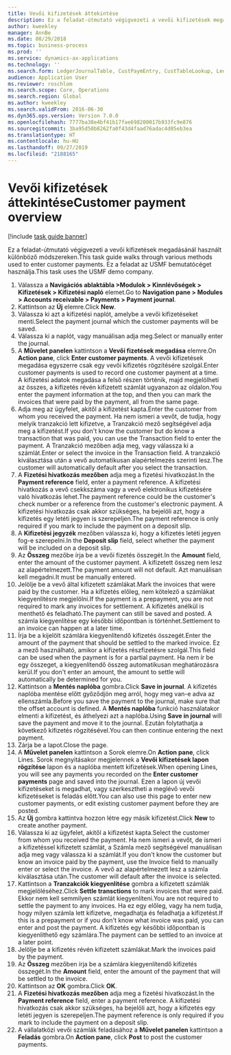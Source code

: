 ```yaml
---
title: Vevői kifizetések áttekintése
description: Ez a feladat-útmutató végigvezeti a vevői kifizetések megadásánál használt különböző módszereken.
author: kweekley
manager: AnnBe
ms.date: 08/29/2018
ms.topic: business-process
ms.prod: ''
ms.service: dynamics-ax-applications
ms.technology: ''
ms.search.form: LedgerJournalTable, CustPaymEntry, CustTableLookup, LedgerJournalTransCustPaym, CustOpenTrans, BankAccountTableLookUp
audience: Application User
ms.reviewer: roschlom
ms.search.scope: Core, Operations
ms.search.region: Global
ms.author: kweekley
ms.search.validFrom: 2016-06-30
ms.dyn365.ops.version: Version 7.0.0
ms.openlocfilehash: 7777ba38e4bf41b17fae698200017b933fc9e876
ms.sourcegitcommit: 3ba95d50b8262fa0f43d4faad76adac4d05eb3ea
ms.translationtype: HT
ms.contentlocale: hu-HU
ms.lasthandoff: 09/27/2019
ms.locfileid: "2188165"
---
```

# <a name="customer-payment-overview"></a><span data-ttu-id="f904a-103">Vevői kifizetések áttekintése</span><span class="sxs-lookup"><span data-stu-id="f904a-103">Customer payment overview</span></span>

[!include [task guide banner](../../includes/task-guide-banner.md)]

<span data-ttu-id="f904a-104">Ez a feladat-útmutató végigvezeti a vevői kifizetések megadásánál használt különböző módszereken.</span><span class="sxs-lookup"><span data-stu-id="f904a-104">This task guide walks through various methods used to enter customer payments.</span></span> <span data-ttu-id="f904a-105">Ez a feladat az USMF bemutatócéget használja.</span><span class="sxs-lookup"><span data-stu-id="f904a-105">This task uses the USMF demo company.</span></span>

1. <span data-ttu-id="f904a-106">Válassza a **Navigációs ablaktábla >Modulok > Kinnlévőségek > Kifizetések > Kifizetési napló** elemet.</span><span class="sxs-lookup"><span data-stu-id="f904a-106">Go to **Navigation pane > Modules > Accounts receivable > Payments > Payment journal**.</span></span>
2. <span data-ttu-id="f904a-107">Kattintson az **Új** elemre.</span><span class="sxs-lookup"><span data-stu-id="f904a-107">Click **New**.</span></span>
3. <span data-ttu-id="f904a-108">Válassza ki azt a kifizetési naplót, amelybe a vevői kifizetéseket menti.</span><span class="sxs-lookup"><span data-stu-id="f904a-108">Select the payment journal which the customer payments will be saved.</span></span>
4. <span data-ttu-id="f904a-109">Válassza ki a naplót, vagy manuálisan adja meg.</span><span class="sxs-lookup"><span data-stu-id="f904a-109">Select or manually enter the journal.</span></span>
5. <span data-ttu-id="f904a-110">A **Művelet panelen** kattintson a **Vevői fizetések megadása** elemre.</span><span class="sxs-lookup"><span data-stu-id="f904a-110">On **Action pane**, click **Enter customer payments**.</span></span> <span data-ttu-id="f904a-111">A vevői kifizetések megadása egyszerre csak egy vevői kifizetés rögzítésére szolgál.</span><span class="sxs-lookup"><span data-stu-id="f904a-111">Enter customer payments is used to record one customer payment at a time.</span></span> <span data-ttu-id="f904a-112">A kifizetési adatok megadása a felső részen történik, majd megjelölheti az összes, a kifizetés révén kifizetett számlát ugyanazon az oldalon.</span><span class="sxs-lookup"><span data-stu-id="f904a-112">You enter the payment information at the top, and then you can mark the invoices that were paid by the payment, all from the same page.</span></span>  
6. <span data-ttu-id="f904a-113">Adja meg az ügyfelet, akitől a kifizetést kapta.</span><span class="sxs-lookup"><span data-stu-id="f904a-113">Enter the customer from whom you received the payment.</span></span> <span data-ttu-id="f904a-114">Ha nem ismeri a vevőt, de tudja, hogy melyik tranzakció lett kifizetve, a Tranzakció mező segítségével adja meg a kifizetést.</span><span class="sxs-lookup"><span data-stu-id="f904a-114">If you don't know the customer but do know a transaction that was paid, you can use the Transaction field to enter the payment.</span></span> <span data-ttu-id="f904a-115">A Tranzakció mezőben adja meg, vagy válassza ki a számlát.</span><span class="sxs-lookup"><span data-stu-id="f904a-115">Enter or select the invoice in the Transaction field.</span></span> <span data-ttu-id="f904a-116">A tranzakció kiválasztása után a vevő automatikusan alapértelmezés szerinti lesz.</span><span class="sxs-lookup"><span data-stu-id="f904a-116">The customer will automatically default after you select the transaction.</span></span>
7. <span data-ttu-id="f904a-117">A **Fizetési hivatkozás mezőben** adja meg a fizetési hivatkozást.</span><span class="sxs-lookup"><span data-stu-id="f904a-117">In the **Payment reference** field, enter a payment reference.</span></span> <span data-ttu-id="f904a-118">A kifizetési hivatkozás a vevő csekkszáma vagy a vevő elektronikus kifizetésére való hivatkozás lehet.</span><span class="sxs-lookup"><span data-stu-id="f904a-118">The payment reference could be the customer's check number or a reference from the customer's electronic payment.</span></span> <span data-ttu-id="f904a-119">A kifizetési hivatkozás csak akkor szükséges, ha bejelöli azt, hogy a kifizetés egy letéti jegyen is szerepeljen.</span><span class="sxs-lookup"><span data-stu-id="f904a-119">The payment reference is only required if you mark to include the payment on a deposit slip.</span></span>  
8. <span data-ttu-id="f904a-120">A **Kifizetési jegyzék** mezőben válassza ki, hogy a kifizetés letéti jegyen fog-e szerepelni.</span><span class="sxs-lookup"><span data-stu-id="f904a-120">In the **Deposit slip** field, select whether the payment will be included on a deposit slip.</span></span> 
9. <span data-ttu-id="f904a-121">Az **Összeg** mezőbe írja be a vevői fizetés összegét.</span><span class="sxs-lookup"><span data-stu-id="f904a-121">In the **Amount** field, enter the amount of the customer payment.</span></span> <span data-ttu-id="f904a-122">A kifizetett összeg nem lesz az alapértelmezett.</span><span class="sxs-lookup"><span data-stu-id="f904a-122">The payment amount will not default.</span></span> <span data-ttu-id="f904a-123">Azt manuálisan kell megadni.</span><span class="sxs-lookup"><span data-stu-id="f904a-123">It must be manually entered.</span></span> 
10. <span data-ttu-id="f904a-124">Jelölje be a vevő által kifizetett számlákat.</span><span class="sxs-lookup"><span data-stu-id="f904a-124">Mark the invoices that were paid by the customer.</span></span> <span data-ttu-id="f904a-125">Ha a kifizetés előleg, nem kötelező a számlákat kiegyenlítésre megjelölni.</span><span class="sxs-lookup"><span data-stu-id="f904a-125">If the payment is a prepayment, you are not required to mark any invoices for settlement.</span></span> <span data-ttu-id="f904a-126">A kifizetés anélkül is menthető és feladható.</span><span class="sxs-lookup"><span data-stu-id="f904a-126">The payment can still be saved and posted.</span></span> <span data-ttu-id="f904a-127">A számla kiegyenlítése egy későbbi időpontban is történhet.</span><span class="sxs-lookup"><span data-stu-id="f904a-127">Settlement to an invoice can happen at a later time.</span></span>
11. <span data-ttu-id="f904a-128">Írja be a kijelölt számlára kiegyenlítendő kifizetés összegét.</span><span class="sxs-lookup"><span data-stu-id="f904a-128">Enter the amount of the payment that should be settled to the marked invoice.</span></span> <span data-ttu-id="f904a-129">Ez a mező használható, amikor a kifizetés részfizetésre szolgál.</span><span class="sxs-lookup"><span data-stu-id="f904a-129">This field can be used when the payment is for a partial payment.</span></span> <span data-ttu-id="f904a-130">Ha nem ír be egy összeget, a kiegyenlítendő összeg automatikusan meghatározásra kerül.</span><span class="sxs-lookup"><span data-stu-id="f904a-130">If you don't enter an amount, the amount to settle will automatically be determined for you.</span></span>
12. <span data-ttu-id="f904a-131">Kattintson a **Mentés naplóba** gombra.</span><span class="sxs-lookup"><span data-stu-id="f904a-131">Click **Save in journal**.</span></span> <span data-ttu-id="f904a-132">A kifizetés naplóba mentése előtt győződjön meg arról, hogy meg van-e adva az ellenszámla.</span><span class="sxs-lookup"><span data-stu-id="f904a-132">Before you save the payment to the journal, make sure that the offset account is defined.</span></span> <span data-ttu-id="f904a-133">A **Mentés naplóba** funkció használatakor elmenti a kifizetést, és áthelyezi azt a naplóba.</span><span class="sxs-lookup"><span data-stu-id="f904a-133">Using **Save in journal** will save the payment and move it to the journal.</span></span> <span data-ttu-id="f904a-134">Ezután folytathatja a következő kifizetés rögzítésével.</span><span class="sxs-lookup"><span data-stu-id="f904a-134">You can then continue entering the next payment.</span></span>
13. <span data-ttu-id="f904a-135">Zárja be a lapot.</span><span class="sxs-lookup"><span data-stu-id="f904a-135">Close the page.</span></span>
14. <span data-ttu-id="f904a-136">A **Művelet panelen** kattintson a Sorok elemre.</span><span class="sxs-lookup"><span data-stu-id="f904a-136">On **Action pane**, click Lines.</span></span> <span data-ttu-id="f904a-137">Sorok megnyitásakor megjelennek a **Vevői kifizetések lapon rögzítése** lapon és a naplóba mentett kifizetések.</span><span class="sxs-lookup"><span data-stu-id="f904a-137">When opening Lines, you will see any payments you recorded on the **Enter customer payments** page and saved into the journal.</span></span> <span data-ttu-id="f904a-138">Ezen a lapon új vevői kifizetéseket is megadhat, vagy szerkesztheti a meglévő vevői kifizetéseket is feladás előtt.</span><span class="sxs-lookup"><span data-stu-id="f904a-138">You can also use this page to enter new customer payments, or edit existing customer payment before they are posted.</span></span>
15. <span data-ttu-id="f904a-139">Az **Új** gombra kattintva hozzon létre egy másik kifizetést.</span><span class="sxs-lookup"><span data-stu-id="f904a-139">Click **New** to create another payment.</span></span> 
16. <span data-ttu-id="f904a-140">Válassza ki az ügyfelet, akitől a kifizetést kapta.</span><span class="sxs-lookup"><span data-stu-id="f904a-140">Select the customer from whom you received the payment.</span></span> <span data-ttu-id="f904a-141">Ha nem ismeri a vevőt, de ismeri a kifizetéssel kifizetett számlát, a Számla mező segítségével manuálisan adja meg vagy válassza ki a számlát.</span><span class="sxs-lookup"><span data-stu-id="f904a-141">If you don't know the customer but know an invoice paid by the payment, use the Invoice field to manually enter or select the invoice.</span></span> <span data-ttu-id="f904a-142">A vevő az alapértelmezett lesz a számla kiválasztása után.</span><span class="sxs-lookup"><span data-stu-id="f904a-142">The customer will default after the invoice is selected.</span></span>  
17. <span data-ttu-id="f904a-143">Kattintson a **Tranzakciók kiegyenlítése** gombra a kifizetett számlák megjelöléséhez.</span><span class="sxs-lookup"><span data-stu-id="f904a-143">Click **Settle transctions** to mark invoices that were paid.</span></span> <span data-ttu-id="f904a-144">Ekkor nem kell semmilyen számlát kiegyenlíteni.</span><span class="sxs-lookup"><span data-stu-id="f904a-144">You are not required to settle the payment to any invoices.</span></span> <span data-ttu-id="f904a-145">Ha ez egy előleg, vagy ha nem tudja, hogy milyen számla lett kifizetve, megadhatja és feladhatja a kifizetést.</span><span class="sxs-lookup"><span data-stu-id="f904a-145">If this is a prepayment or if you don't know what invoice was paid, you can enter and post the payment.</span></span> <span data-ttu-id="f904a-146">A kifizetés egy későbbi időpontban is kiegyenlíthető egy számlára.</span><span class="sxs-lookup"><span data-stu-id="f904a-146">The payment can be settled to an invoice at a later point.</span></span>  
18. <span data-ttu-id="f904a-147">Jelölje be a kifizetés révén kifizetett számlákat.</span><span class="sxs-lookup"><span data-stu-id="f904a-147">Mark the invoices paid by the payment.</span></span> 
19. <span data-ttu-id="f904a-148">Az **Összeg** mezőben írja be a számlára kiegyenlítendő kifizetés összegét.</span><span class="sxs-lookup"><span data-stu-id="f904a-148">In the **Amount** field, enter the amount of the payment that will be settled to the invoice.</span></span>
20. <span data-ttu-id="f904a-149">Kattintson az **OK** gombra.</span><span class="sxs-lookup"><span data-stu-id="f904a-149">Click **OK**.</span></span>
21. <span data-ttu-id="f904a-150">A **Fizetési hivatkozás mezőben** adja meg a fizetési hivatkozást.</span><span class="sxs-lookup"><span data-stu-id="f904a-150">In the **Payment reference** field, enter a payment reference.</span></span> <span data-ttu-id="f904a-151">A kifizetési hivatkozás csak akkor szükséges, ha bejelöli azt, hogy a kifizetés egy letéti jegyen is szerepeljen.</span><span class="sxs-lookup"><span data-stu-id="f904a-151">The payment reference is only required if you mark to include the payment on a deposit slip.</span></span>  
22. <span data-ttu-id="f904a-152">A vállalatközi vevői számlák feladásához a **Művelet panelen** kattintson a **Feladás** gombra.</span><span class="sxs-lookup"><span data-stu-id="f904a-152">On **Action pane**, click **Post** to post the customer payments.</span></span> 

